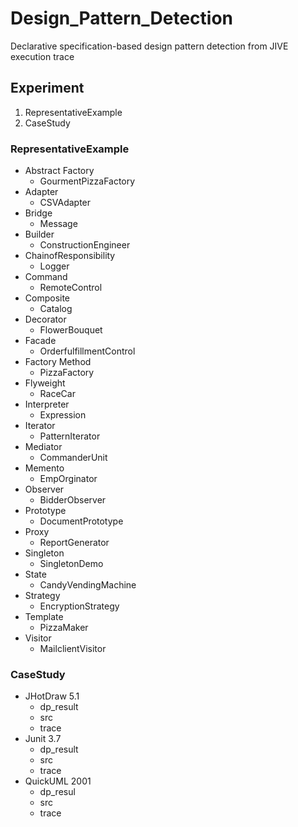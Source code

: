 # Design_Pattern_Detection
Declarative specification-based design pattern detection from JIVE execution trace
## Experiment
1. RepresentativeExample
2. CaseStudy

### RepresentativeExample
- Abstract Factory
  - GourmentPizzaFactory       
- Adapter
  - CSVAdapter  
- Bridge
  - Message 
- Builder
  - ConstructionEngineer
- ChainofResponsibility
  - Logger
- Command
  - RemoteControl
- Composite
  - Catalog
- Decorator
  - FlowerBouquet
- Facade
  - OrderfulfillmentControl
- Factory Method
  - PizzaFactory
- Flyweight
  - RaceCar
- Interpreter
  - Expression
- Iterator
  - PatternIterator
- Mediator
  - CommanderUnit
- Memento
  - EmpOrginator
- Observer
  - BidderObserver
- Prototype
  - DocumentPrototype
- Proxy
  - ReportGenerator
- Singleton
  - SingletonDemo
- State
  - CandyVendingMachine
- Strategy
  - EncryptionStrategy
- Template
  - PizzaMaker 
- Visitor
  - MailclientVisitor               

### CaseStudy
- JHotDraw 5.1
  - dp_result
  - src
  - trace
- Junit 3.7
  - dp_result
  - src
  - trace
- QuickUML 2001
  - dp_resul
  - src
  - trace 
 

